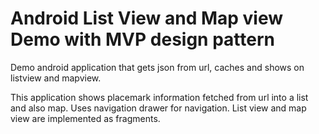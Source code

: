 # Android List View and Map view Demo with MVP design pattern
Demo android application that gets json from url, caches and shows on listview and mapview.

This application shows placemark information fetched from url into a list and also map.
Uses navigation drawer for navigation.
List view and map view are implemented as fragments.


